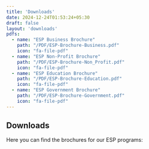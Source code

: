 ```yaml
---  
title: 'Downloads'  
date: 2024-12-24T01:53:24+05:30  
draft: false  
layout: 'downloads'
pdfs:  
  - name: "ESP Business Brochure"  
    path: "/PDF/ESP-Brochure-Business.pdf"  
    icon: "fa-file-pdf"  
  - name: "ESP Non-Profit Brochure"  
    path: "/PDF/ESP-Brochure-Non_Profit.pdf"  
    icon: "fa-file-pdf"  
  - name: "ESP Education Brochure"  
    path: "/PDF/ESP-Brochure-Education.pdf"  
    icon: "fa-file-pdf"  
  - name: "ESP Government Brochure"  
    path: "/PDF/ESP-Brochure-Government.pdf"  
    icon: "fa-file-pdf"  
---  
```

## Downloads  

Here you can find the brochures for our ESP programs: